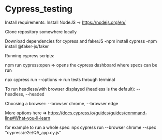 # Cypress_testing

Install requirements:
Install NodeJS => https://nodejs.org/en/

Clone repository somewhere locally

Download dependencies for cypress and fakerJS
-npm install cypress
-npm install @faker-js/faker

Running cypress scripts:

npm run cypress:open => opens the cypress dashboard where specs can be run

npx cypress run --options => run tests through terminal

To run headless/with browser displayed (headless is the default):
--headless, --headed

Choosing a browser:
--browser chrome, --browser edge

More options here => https://docs.cypress.io/guides/guides/command-line#What-you-ll-learn

for example to run a whole spec:
npx cypress run --browser chrome --spec "cypress/e2e/QA_app.cy.js"
